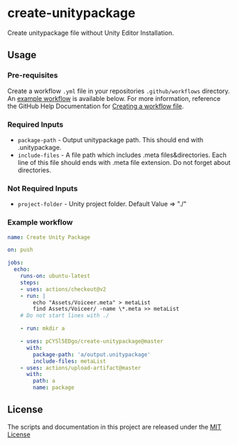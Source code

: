 # create-unitypackage

Create unitypackage file without Unity Editor Installation.

## Usage

### Pre-requisites

Create a workflow `.yml` file in your repositories `.github/workflows` directory. An [example workflow](#example-workflow) is available below. For more information, reference the GitHub Help Documentation for [Creating a workflow file](https://help.github.com/en/articles/configuring-a-workflow#creating-a-workflow-file).

### Required Inputs

* `package-path` - Output unitypackage path. This should end with .unitypackage.
* `include-files` - A file path which includes .meta files&amp;directories. Each line of this file should ends with .meta file extension. Do not forget about directories.

### Not Required Inputs

* `project-folder` - Unity project folder. Default Value => &quot;./&quot;

### Example workflow

```yaml
name: Create Unity Package

on: push

jobs:
  echo:
    runs-on: ubuntu-latest
    steps:
    - uses: actions/checkout@v2
    - run: |
        echo "Assets/Voiceer.meta" > metaList
        find Assets/Voiceer/ -name \*.meta >> metaList
    # Do not start lines with ./

    - run: mkdir a

    - uses: pCYSl5EDgo/create-unitypackage@master
      with:
        package-path: 'a/output.unitypackage'
        include-files: metaList
    - uses: actions/upload-artifact@master
      with:
        path: a
        name: package
```

## License
The scripts and documentation in this project are released under the [MIT License](LICENSE)
